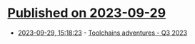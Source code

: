 # [Published on 2023-09-29](index.md)

* [2023-09-29, 15:18:23](https://lobste.rs/s/5iwjux/toolchains_adventures_q3_2023) - [Toolchains adventures - Q3 2023](https://www.cambus.net/toolchains-adventures-q3-2023/)
